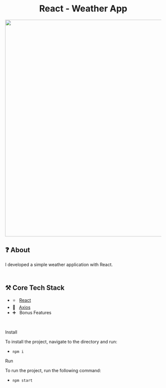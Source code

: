 <h1 align="center">
   React - Weather App
</h1>

<p align="center">
  <img src="https://github.com/ozkannbuyuk/react-weather-app/assets/111967202/428b1ec6-4aac-4fae-b008-84b8b4331c36" width="700" />
</p>

<h2>
❓ About
</h2>

I developed a simple weather application with React.

<h2>
<br />
⚒️ Core Tech Stack
</h2>

- ⭐️ &nbsp; [React](https://legacy.reactjs.org)
- 🎈 &nbsp; [Axios](https://www.npmjs.com/package/axios)
- ➕ &nbsp; Bonus Features

<br />

Install

To install the project, navigate to the directory and run:

- `npm i`

Run

To run the project, run the following command:

- `npm start`
